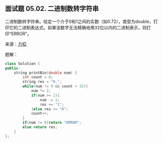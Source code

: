 ## 面试题 05.02. 二进制数转字符串
二进制数转字符串。给定一个介于0和1之间的实数（如0.72），类型为double，打印它的二进制表达式。如果该数字无法精确地用32位以内的二进制表示，则打印“ERROR”。

来源：[力扣](https://leetcode-cn.com/problems/bianry-number-to-string-lcci)

题解：
```C++
class Solution {
public:
    string printBin(double num) {
        int count = 0;
        string res = "0.";
        while(num != 0 && count < 32){
            num *= 2;
            if(num >= 1){
                num -= 1;
                res += "1";
            }else res += "0";
            count++;
        }
        if(num != 0)return "ERROR";
        else return res;
    }
};
```
